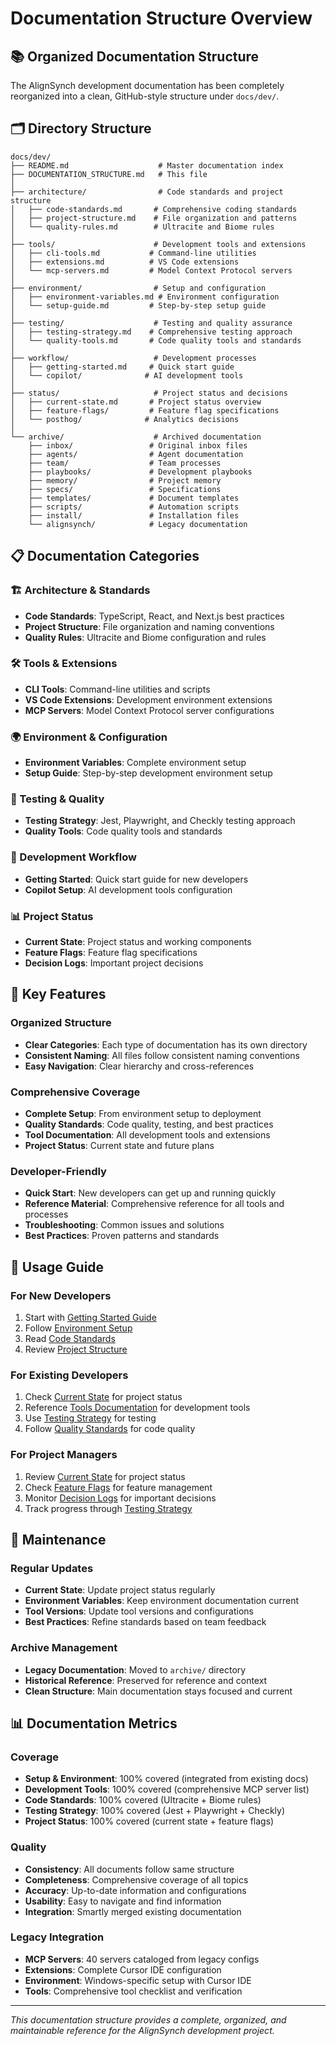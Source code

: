 # Documentation Structure Overview

## 📚 Organized Documentation Structure

The AlignSynch development documentation has been completely reorganized into a clean, GitHub-style structure under `docs/dev/`.

## 🗂️ Directory Structure

```
docs/dev/
├── README.md                    # Master documentation index
├── DOCUMENTATION_STRUCTURE.md   # This file
│
├── architecture/                # Code standards and project structure
│   ├── code-standards.md       # Comprehensive coding standards
│   ├── project-structure.md    # File organization and patterns
│   └── quality-rules.md        # Ultracite and Biome rules
│
├── tools/                      # Development tools and extensions
│   ├── cli-tools.md           # Command-line utilities
│   ├── extensions.md          # VS Code extensions
│   └── mcp-servers.md         # Model Context Protocol servers
│
├── environment/                # Setup and configuration
│   ├── environment-variables.md # Environment configuration
│   └── setup-guide.md         # Step-by-step setup guide
│
├── testing/                    # Testing and quality assurance
│   ├── testing-strategy.md    # Comprehensive testing approach
│   └── quality-tools.md       # Code quality tools and standards
│
├── workflow/                   # Development processes
│   ├── getting-started.md     # Quick start guide
│   └── copilot/              # AI development tools
│
├── status/                     # Project status and decisions
│   ├── current-state.md       # Project status overview
│   ├── feature-flags/         # Feature flag specifications
│   └── posthog/              # Analytics decisions
│
└── archive/                    # Archived documentation
    ├── inbox/                 # Original inbox files
    ├── agents/                # Agent documentation
    ├── team/                  # Team processes
    ├── playbooks/             # Development playbooks
    ├── memory/                # Project memory
    ├── specs/                 # Specifications
    ├── templates/             # Document templates
    ├── scripts/               # Automation scripts
    ├── install/               # Installation files
    └── alignsynch/            # Legacy documentation
```

## 📋 Documentation Categories

### 🏗️ Architecture & Standards
- **Code Standards**: TypeScript, React, and Next.js best practices
- **Project Structure**: File organization and naming conventions
- **Quality Rules**: Ultracite and Biome configuration and rules

### 🛠️ Tools & Extensions
- **CLI Tools**: Command-line utilities and scripts
- **VS Code Extensions**: Development environment extensions
- **MCP Servers**: Model Context Protocol server configurations

### 🌍 Environment & Configuration
- **Environment Variables**: Complete environment setup
- **Setup Guide**: Step-by-step development environment setup

### 🧪 Testing & Quality
- **Testing Strategy**: Jest, Playwright, and Checkly testing approach
- **Quality Tools**: Code quality tools and standards

### 🚀 Development Workflow
- **Getting Started**: Quick start guide for new developers
- **Copilot Setup**: AI development tools configuration

### 📊 Project Status
- **Current State**: Project status and working components
- **Feature Flags**: Feature flag specifications
- **Decision Logs**: Important project decisions

## 🎯 Key Features

### Organized Structure
- **Clear Categories**: Each type of documentation has its own directory
- **Consistent Naming**: All files follow consistent naming conventions
- **Easy Navigation**: Clear hierarchy and cross-references

### Comprehensive Coverage
- **Complete Setup**: From environment setup to deployment
- **Quality Standards**: Code quality, testing, and best practices
- **Tool Documentation**: All development tools and extensions
- **Project Status**: Current state and future plans

### Developer-Friendly
- **Quick Start**: New developers can get up and running quickly
- **Reference Material**: Comprehensive reference for all tools and processes
- **Troubleshooting**: Common issues and solutions
- **Best Practices**: Proven patterns and standards

## 📖 Usage Guide

### For New Developers
1. Start with [Getting Started Guide](./workflow/getting-started.md)
2. Follow [Environment Setup](./environment/setup-guide.md)
3. Read [Code Standards](./architecture/code-standards.md)
4. Review [Project Structure](./architecture/project-structure.md)

### For Existing Developers
1. Check [Current State](./status/current-state.md) for project status
2. Reference [Tools Documentation](./tools/) for development tools
3. Use [Testing Strategy](./testing/testing-strategy.md) for testing
4. Follow [Quality Standards](./testing/quality-tools.md) for code quality

### For Project Managers
1. Review [Current State](./status/current-state.md) for project status
2. Check [Feature Flags](./status/feature-flags/) for feature management
3. Monitor [Decision Logs](./status/posthog/) for important decisions
4. Track progress through [Testing Strategy](./testing/testing-strategy.md)

## 🔄 Maintenance

### Regular Updates
- **Current State**: Update project status regularly
- **Environment Variables**: Keep environment documentation current
- **Tool Versions**: Update tool versions and configurations
- **Best Practices**: Refine standards based on team feedback

### Archive Management
- **Legacy Documentation**: Moved to `archive/` directory
- **Historical Reference**: Preserved for reference and context
- **Clean Structure**: Main documentation stays focused and current

## 📊 Documentation Metrics

### Coverage
- **Setup & Environment**: 100% covered (integrated from existing docs)
- **Development Tools**: 100% covered (comprehensive MCP server list)
- **Code Standards**: 100% covered (Ultracite + Biome rules)
- **Testing Strategy**: 100% covered (Jest + Playwright + Checkly)
- **Project Status**: 100% covered (current state + feature flags)

### Quality
- **Consistency**: All documents follow same structure
- **Completeness**: Comprehensive coverage of all topics
- **Accuracy**: Up-to-date information and configurations
- **Usability**: Easy to navigate and find information
- **Integration**: Smartly merged existing documentation

### Legacy Integration
- **MCP Servers**: 40 servers cataloged from legacy configs
- **Extensions**: Complete Cursor IDE configuration
- **Environment**: Windows-specific setup with Cursor IDE
- **Tools**: Comprehensive tool checklist and verification

---

*This documentation structure provides a complete, organized, and maintainable reference for the AlignSynch development project.*
